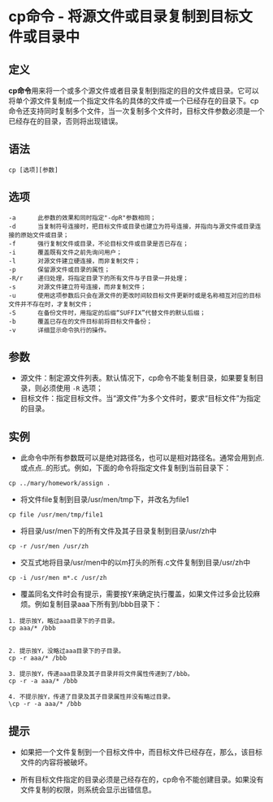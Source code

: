 # cp命令 - 将源文件或目录复制到目标文件或目录中

## 定义
**cp命令**用来将一个或多个源文件或者目录复制到指定的目的文件或目录。它可以将单个源文件复制成一个指定文件名的具体的文件或一个已经存在的目录下。cp命令还支持同时复制多个文件，当一次复制多个文件时，目标文件参数必须是一个已经存在的目录，否则将出现错误。

## 语法

```
cp [选项][参数]
```

## 选项
```
-a      此参数的效果和同时指定"-dpR"参数相同；
-d      当复制符号连接时，把目标文件或目录也建立为符号连接，并指向与源文件或目录连接的原始文件或目录；
-f      强行复制文件或目录，不论目标文件或目录是否已存在；
-i      覆盖既有文件之前先询问用户；
-l      对源文件建立硬连接，而非复制文件；
-p      保留源文件或目录的属性；
-R/r    递归处理，将指定目录下的所有文件与子目录一并处理；
-s      对源文件建立符号连接，而非复制文件；
-u      使用这项参数后只会在源文件的更改时间较目标文件更新时或是名称相互对应的目标文件并不存在时，才复制文件；
-S      在备份文件时，用指定的后缀“SUFFIX”代替文件的默认后缀；
-b      覆盖已存在的文件目标前将目标文件备份；
-v      详细显示命令执行的操作。
```

## 参数
- 源文件：制定源文件列表。默认情况下，cp命令不能复制目录，如果要复制目录，则必须使用 `-R` 选项；
- 目标文件：指定目标文件。当“源文件”为多个文件时，要求“目标文件”为指定的目录。

## 实例
- 此命令中所有参数既可以是绝对路径名，也可以是相对路径名。通常会用到点.或点点..的形式。例如，下面的命令将指定文件复制到当前目录下：

```
cp ../mary/homework/assign .
```

- 将文件file复制到目录/usr/men/tmp下，并改名为file1

```
cp file /usr/men/tmp/file1
```

- 将目录/usr/men下的所有文件及其子目录复制到目录/usr/zh中

```
cp -r /usr/men /usr/zh
```

- 交互式地将目录/usr/men中的以m打头的所有.c文件复制到目录/usr/zh中

```
cp -i /usr/men m*.c /usr/zh
```

- 覆盖同名文件时会有提示，需要按Y来确定执行覆盖，如果文件过多会比较麻烦。例如复制目录aaa下所有到/bbb目录下：

```
1. 提示按Y，略过aaa目录下的子目录。
cp aaa/* /bbb


2. 提示按Y，没略过aaa目录下的子目录。
cp -r aaa/* /bbb
        
3. 提示按Y，传递aaa目录及其子目录并将文件属性传递到了/bbb。
cp -r -a aaa/* /bbb

4. 不提示按Y，传递了目录及其子目录属性并没有略过目录。
\cp -r -a aaa/* /bbb
```

## 提示
- 如果把一个文件复制到一个目标文件中，而目标文件已经存在，那么，该目标文件的内容将被破坏。

- 所有目标文件指定的目录必须是己经存在的，cp命令不能创建目录。如果没有文件复制的权限，则系统会显示出错信息。


